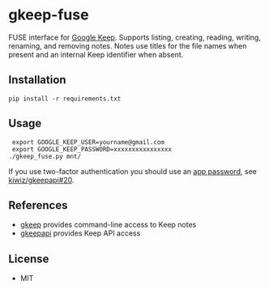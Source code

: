 # gkeep-fuse

FUSE interface for [Google Keep](https://www.google.com/keep/).  Supports
listing, creating, reading, writing, renaming, and removing notes.  Notes use
titles for the file names when present and an internal Keep identifier when
absent.

## Installation

```
pip install -r requirements.txt
```

## Usage

```
 export GOOGLE_KEEP_USER=yourname@gmail.com
 export GOOGLE_KEEP_PASSWORD=xxxxxxxxxxxxxxxx
./gkeep_fuse.py mnt/
```

If you use two-factor authentication you should use an
[app password](https://myaccount.google.com/apppasswords), see
[kiwiz/gkeepapi#20](https://github.com/kiwiz/gkeepapi/issues/20).

## References

* [gkeep](https://github.com/Nekmo/gkeep) provides command-line access to Keep notes
* [gkeepapi](https://github.com/kiwiz/gkeepapi) provides Keep API access

## License

* MIT
